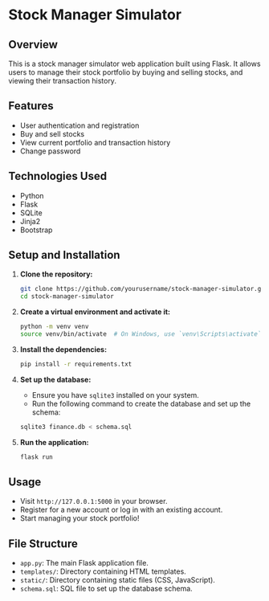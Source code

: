 # Stock Manager Simulator

## Overview
This is a stock manager simulator web application built using Flask. It allows users to manage their stock portfolio by buying and selling stocks, and viewing their transaction history.

## Features
- User authentication and registration
- Buy and sell stocks
- View current portfolio and transaction history
- Change password

## Technologies Used
- Python
- Flask
- SQLite
- Jinja2
- Bootstrap

## Setup and Installation

1. **Clone the repository:**
    ```bash
    git clone https://github.com/yourusername/stock-manager-simulator.git
    cd stock-manager-simulator
    ```

2. **Create a virtual environment and activate it:**
    ```bash
    python -m venv venv
    source venv/bin/activate  # On Windows, use `venv\Scripts\activate`
    ```

3. **Install the dependencies:**
    ```bash
    pip install -r requirements.txt
    ```

4. **Set up the database:**
    - Ensure you have `sqlite3` installed on your system.
    - Run the following command to create the database and set up the schema:
    ```bash
    sqlite3 finance.db < schema.sql
    ```

5. **Run the application:**
    ```bash
    flask run
    ```

## Usage
- Visit `http://127.0.0.1:5000` in your browser.
- Register for a new account or log in with an existing account.
- Start managing your stock portfolio!

## File Structure
- `app.py`: The main Flask application file.
- `templates/`: Directory containing HTML templates.
- `static/`: Directory containing static files (CSS, JavaScript).
- `schema.sql`: SQL file to set up the database schema.
